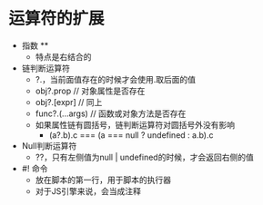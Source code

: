# 运算符的扩展
- 指数 **
  - 特点是右结合的
- 链判断运算符
  - ?.，当前面值存在的时候才会使用.取后面的值
  - obj?.prop // 对象属性是否存在
  - obj?.[expr] // 同上
  - func?.(...args) // 函数或对象方法是否存在
  - 如果属性链有圆括号，链判断运算符对圆括号外没有影响
    - (a?.b).c  === (a === null ? undefined : a.b).c
- Null判断运算符
  - ??，只有左侧值为null | undefined的时候，才会返回右侧的值
- #! 命令
  - 放在脚本的第一行，用于脚本的执行器
  - 对于JS引擎来说，会当成注释